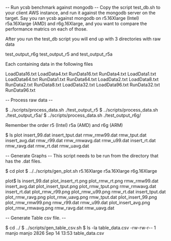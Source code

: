 -- Run ycsb benchmark against mongodb --
Copy the script test_db.sh to your client AWS instance, and run it against the mongodb server on the target. Say you ran ycsb
against mongodb on r5.16Xlarge (Intel) r5a.16Xlarge (AMD) and r6g.16Xlarge, and you want to compare the performance matrics on 
each of those. 

After you run the test_db script you will end up with 3 directories with raw data

test_output_r6g test_output_r5 and test_output_r5a

Each containing data in the following files

LoadData16.txt  LoadData4.txt   RunData16.txt  RunData4.txt
LoadData1.txt   LoadData64.txt  RunData1.txt   RunData64.txt
LoadData2.txt   LoadData8.txt   RunData2.txt   RunData8.txt
LoadData32.txt  LoadData96.txt  RunData32.txt  RunData96.txt

-- Process raw data --

$ ../scripts/process_data.sh ./test_output_r5
$ ../scripts/process_data.sh ./test_output_r5a/
$ ../scripts/process_data.sh ./test_output_r6g/

Remember the order r5 (Intel) r5a (AMD) and r6g (ARM)

$ ls plot
insert_99.dat   insert_tput.dat  rmw_rmw99.dat   rmw_tput.dat
insert_avg.dat  rmw_r99.dat      rmw_rmwavg.dat  rmw_u99.dat
insert_rt.dat   rmw_ravg.dat     rmw_rt.dat      rmw_uavg.dat

-- Generate Graphs --
This script needs to be run from the directory that has the .dat files.

$ cd plot
$ ../../scripts/gen_plot.sh r5.16Xlarge r5a.16Xlarge r6g.16Xlarge

plot$ ls
insert_99.dat        plot_insert_rt.png    plot_rmw_rt.png    rmw_rmw99.dat
insert_avg.dat       plot_insert_tput.png  plot_rmw_tput.png  rmw_rmwavg.dat
insert_rt.dat        plot_rmw_r99.png      plot_rmw_u99.png   rmw_rt.dat
insert_tput.dat      plot_rmw_ravg.png     plot_rmw_uavg.png  rmw_tput.dat
plot_insert_99.png   plot_rmw_rmw99.png    rmw_r99.dat        rmw_u99.dat
plot_insert_avg.png  plot_rmw_rmwavg.png   rmw_ravg.dat       rmw_uavg.dat

-- Generate Table csv file. --

$ cd ../
$ ../scripts/gen_table_csv.sh 
$ ls -la table_data.csv 
-rw-rw-r-- 1 manjo manjo 2826 Sep 14 13:53 table_data.csv

